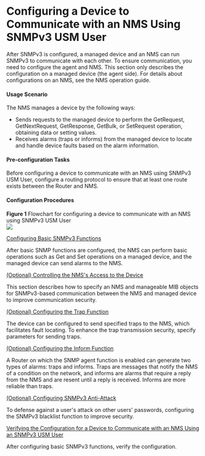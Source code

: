 Configuring a Device to Communicate with an NMS Using SNMPv3 USM User
=====================================================================

After SNMPv3 is configured, a managed device and an NMS can run SNMPv3 to communicate with each other. To ensure communication, you need to configure the agent and NMS. This section only describes the configuration on a managed device (the agent side). For details about configurations on an NMS, see the NMS operation guide.

#### Usage Scenario

The NMS manages a device by the following ways:

* Sends requests to the managed device to perform the GetRequest, GetNextRequest, GetResponse, GetBulk, or SetRequest operation, obtaining data or setting values.
* Receives alarms (traps or informs) from the managed device to locate and handle device faults based on the alarm information.


#### Pre-configuration Tasks

Before configuring a device to communicate with an NMS using SNMPv3 USM User, configure a routing protocol to ensure that at least one route exists between the Router and NMS.


#### Configuration Procedures

**Figure 1** Flowchart for configuring a device to communicate with an NMS using SNMPv3 USM User  
![](images/fig_dc_vrp_snmp_cfg_001502.png)


[Configuring Basic SNMPv3 Functions](../../../../software/nev8r10_vrpv8r16/user/vrp/dc_vrp_snmp_cfg_0016.html)

After basic SNMP functions are configured, the NMS can perform basic operations such as Get and Set operations on a managed device, and the managed device can send alarms to the NMS.

[(Optional) Controlling the NMS's Access to the Device](../../../../software/nev8r10_vrpv8r16/user/vrp/dc_vrp_snmp_cfg_0017.html)

This section describes how to specify an NMS and manageable MIB objects for SNMPv3-based communication between the NMS and managed device to improve communication security.

[(Optional) Configuring the Trap Function](../../../../software/nev8r10_vrpv8r16/user/vrp/dc_vrp_snmp_cfg_2007.html)

The device can be configured to send specified traps to the NMS, which facilitates fault locating. To enhance the trap transmission security, specify parameters for sending traps.

[(Optional) Configuring the Inform Function](../../../../software/nev8r10_vrpv8r16/user/vrp/dc_vrp_snmp_cfg_1013.html)

A Router on which the SNMP agent function is enabled can generate two types of alarms: traps and informs. Traps are messages that notify the NMS of a condition on the network, and informs are alarms that require a reply from the NMS and are resent until a reply is received. Informs are more reliable than traps.

[(Optional) Configuring SNMPv3 Anti-Attack](../../../../software/nev8r10_vrpv8r16/user/vrp/dc_vrp_snmp_cfg_0033.html)

To defense against a user's attack on other users' passwords, configuring the SNMPv3 blacklist function to improve security.

[Verifying the Configuration for a Device to Communicate with an NMS Using an SNMPv3 USM User](../../../../software/nev8r10_vrpv8r16/user/vrp/dc_vrp_snmp_cfg_0021.html)

After configuring basic SNMPv3 functions, verify the configuration.